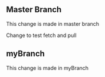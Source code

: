 ## Master Branch
This change is made in master branch

Change to test fetch and pull

## myBranch
This change is made in myBranch
